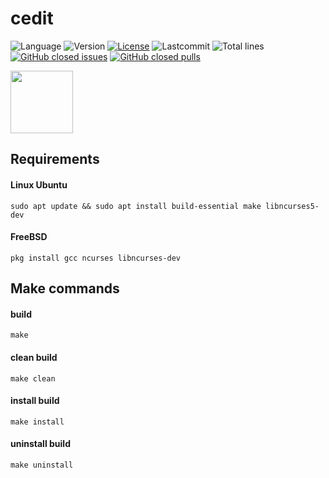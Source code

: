 # cedit

![Language](https://img.shields.io/badge/Language-C++-blue.svg?style=flat&logo=c%2B%2B)
![Version](https://img.shields.io/github/v/release/jd297/cedit.svg)
[![License](https://img.shields.io/github/license/jd297/cedit.svg)](https://github.com/JD297/cedit/blob/master/LICENSE.md)
![Lastcommit](https://img.shields.io/github/last-commit/jd297/cedit.svg)
![Total lines](https://img.shields.io/tokei/lines/github/jd297/cedit)
[![GitHub closed issues](https://img.shields.io/github/issues-closed/jd297/cedit.svg)](https://github.com/JD297/cedit/issues)
[![GitHub closed pulls](https://img.shields.io/github/issues-pr-closed/jd297/cedit.svg)](https://github.com/JD297/cedit/pulls)
    
<img src="https://camo.githubusercontent.com/151a07d002e1cdf4cd57c8f43c7d52f16f5f1a4cbe7ff49f1f038ec738a24d46/68747470733a2f2f7461736b6f6f2e64652f63656469742f63656469745f66696e616c322e706e67" align="center" height="100" >

## Requirements
#### Linux Ubuntu
    sudo apt update && sudo apt install build-essential make libncurses5-dev

#### FreeBSD
    pkg install gcc ncurses libncurses-dev

## Make commands
#### build
    make
#### clean build
    make clean

#### install build
    make install

#### uninstall build
    make uninstall
